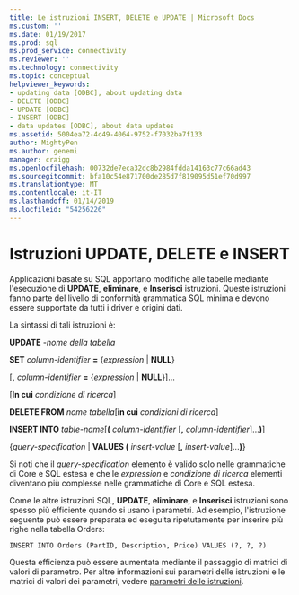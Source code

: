 ```yaml
---
title: Le istruzioni INSERT, DELETE e UPDATE | Microsoft Docs
ms.custom: ''
ms.date: 01/19/2017
ms.prod: sql
ms.prod_service: connectivity
ms.reviewer: ''
ms.technology: connectivity
ms.topic: conceptual
helpviewer_keywords:
- updating data [ODBC], about updating data
- DELETE [ODBC]
- UPDATE [ODBC]
- INSERT [ODBC]
- data updates [ODBC], about data updates
ms.assetid: 5004ea72-4c49-4064-9752-f7032ba7f133
author: MightyPen
ms.author: genemi
manager: craigg
ms.openlocfilehash: 00732de7eca32dc8b2984fdda14163c77c66ad43
ms.sourcegitcommit: bfa10c54e871700de285d7f819095d51ef70d997
ms.translationtype: MT
ms.contentlocale: it-IT
ms.lasthandoff: 01/14/2019
ms.locfileid: "54256226"
---
```

# <a name="update-delete-and-insert-statements"></a>Istruzioni UPDATE, DELETE e INSERT
Applicazioni basate su SQL apportano modifiche alle tabelle mediante l'esecuzione di **UPDATE**, **eliminare**, e **Inserisci** istruzioni. Queste istruzioni fanno parte del livello di conformità grammatica SQL minima e devono essere supportate da tutti i driver e origini dati.  
  
 La sintassi di tali istruzioni è:  
  
 **UPDATE** _-nome della tabella_  
  
 **SET** _column-identifier_ **=** {*expression* &#124; **NULL**}  
  
 [**,** _column-identifier_ **=** {*expression* &#124; **NULL**}]...  
  
 [**In cui** _condizione di ricerca_]  
  
 **DELETE FROM** _nome tabella_[**in cui** _condizioni di ricerca_]  
  
 **INSERT INTO** _table-name_[**(** _column-identifier_ [**,** _column-identifier_]...**)**]  
  
 {*query-specification* &#124; **VALUES (** _insert-value_ [**,** _insert-value_]...**)**}  
  
 Si noti che il *query-specification* elemento è valido solo nelle grammatiche di Core e SQL estesa e che le *expression* e *condizione di ricerca* elementi diventano più complesse nelle grammatiche di Core e SQL estesa.  
  
 Come le altre istruzioni SQL, **UPDATE**, **eliminare**, e **Inserisci** istruzioni sono spesso più efficiente quando si usano i parametri. Ad esempio, l'istruzione seguente può essere preparata ed eseguita ripetutamente per inserire più righe nella tabella Orders:  
  
```  
INSERT INTO Orders (PartID, Description, Price) VALUES (?, ?, ?)  
```  
  
 Questa efficienza può essere aumentata mediante il passaggio di matrici di valori di parametro. Per altre informazioni sui parametri delle istruzioni e le matrici di valori dei parametri, vedere [parametri delle istruzioni](../../../odbc/reference/develop-app/statement-parameters.md).
